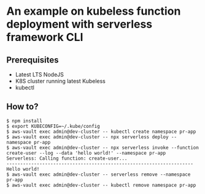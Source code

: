 # An example on kubeless function deployment with serverless framework CLI

## Prerequisites

* Latest LTS NodeJS
* K8S cluster running latest Kubeless
* kubectl

## How to?
```console
$ npm install
$ export KUBECONFIG=~/.kube/config
$ aws-vault exec admin@dev-cluster -- kubectl create namespace pr-app
$ aws-vault exec admin@dev-cluster -- npx serverless deploy --namespace pr-app
$ aws-vault exec admin@dev-cluster -- npx serverless invoke --function create-user --log --data 'hello world!' --namespace pr-app
Serverless: Calling function: create-user...
--------------------------------------------------------------------
Hello world!
$ aws-vault exec admin@dev-cluster -- serverless remove --namespace pr-app
$ aws-vault exec admin@dev-cluster -- kubectl remove namespace pr-app
```
